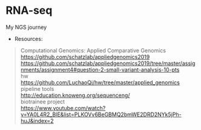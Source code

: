 # RNA-seq
My NGS journey  
*  Resources:  
>Computational Genomics: Applied Comparative Genomics  
https://github.com/schatzlab/appliedgenomics2019  
https://github.com/schatzlab/appliedgenomics2019/tree/master/assignments/assignment4#question-2-small-variant-analysis-10-pts  
hw   
https://github.com/LuchaoQi/hw/tree/master/applied_genomics  
pipeline tools  
http://education.knoweng.org/sequenceng/  
biotrainee project  
https://www.youtube.com/watch?v=YA0L4R2_BlE&list=PLKOVv6BeGBMQ2bmWE2DRD2NYk5jPh-huJ&index=2  

